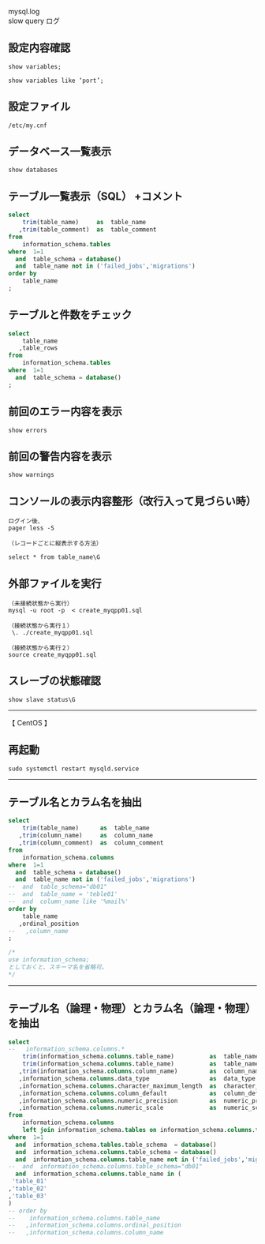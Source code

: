 mysql.log  
slow query ログ


## 設定内容確認
```
show variables;

show variables like ‘port’;
```

## 設定ファイル
```
/etc/my.cnf
```

## データベース一覧表示
```
show databases
```

## テーブル一覧表示（SQL） +コメント
```sql
select
    trim(table_name)     as  table_name
   ,trim(table_comment)  as  table_comment
from
    information_schema.tables
where  1=1
  and  table_schema = database()
  and  table_name not in ('failed_jobs','migrations')
order by
    table_name
;
```


## テーブルと件数をチェック
```sql
select
    table_name
   ,table_rows
from
    information_schema.tables
where  1=1
  and  table_schema = database()
;
```


## 前回のエラー内容を表示
```
show errors
```

## 前回の警告内容を表示
```
show warnings
```

## コンソールの表示内容整形（改行入って見づらい時）
```
ログイン後、
pager less -S

（レコードごとに縦表示する方法）

select * from table_name\G
```

## 外部ファイルを実行
```
（未接続状態から実行）
mysql -u root -p  < create_myqpp01.sql

（接続状態から実行１）
 \. ./create_myqpp01.sql

（接続状態から実行２）
source create_myqpp01.sql
```

## スレーブの状態確認
```
show slave status\G
```
__________________________________________

【 CentOS 】
## 再起動
```
sudo systemctl restart mysqld.service
```

__________________________________________
## テーブル名とカラム名を抽出
```sql
select
    trim(table_name)      as  table_name
   ,trim(column_name)     as  column_name
   ,trim(column_comment)  as  column_comment
from
    information_schema.columns
where  1=1
  and  table_schema = database()
  and  table_name not in ('failed_jobs','migrations')
--  and  table_schema="db01"
--  and  table_name = 'teble01'
--  and  column_name like '%mail%' 
order by
    table_name
   ,ordinal_position
--   ,column_name
;

/*
use information_schema;
としておくと、スキーマ名を省略可。
*/
```

__________________________________________
## テーブル名（論理・物理）とカラム名（論理・物理）を抽出
```sql
select
--   information_schema.columns.*
    trim(information_schema.columns.table_name)          as  table_name
    trim(information_schema.columns.table_name)          as  table_name
   ,trim(information_schema.columns.column_name)         as  column_name
   ,information_schema.columns.data_type                 as  data_type
   ,information_schema.columns.character_maximum_length  as  character_maximum_length
   ,information_schema.columns.column_default            as  column_default
   ,information_schema.columns.numeric_precision         as  numeric_precision
   ,information_schema.columns.numeric_scale             as  numeric_scale
from
    information_schema.columns
    left join information_schema.tables on information_schema.columns.table_name = information_schema.tables.table_name
where  1=1
  and  information_schema.tables.table_schema  = database()
  and  information_schema.columns.table_schema = database()
  and  information_schema.columns.table_name not in ('failed_jobs','migrations')
--  and  information_schema.columns.table_schema="db01"
  and  information_schema.columns.table_name in (
 'table_01'
,'table_02'
,'table_03'
)
-- order by
--    information_schema.columns.table_name
--   ,information_schema.columns.ordinal_position
--   ,information_schema.columns.column_name
```


